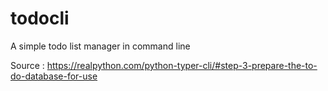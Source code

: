 # todocli
A simple todo list manager in command line

Source : https://realpython.com/python-typer-cli/#step-3-prepare-the-to-do-database-for-use
